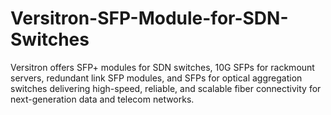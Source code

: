 # Versitron-SFP-Module-for-SDN-Switches
Versitron offers SFP+ modules for SDN switches, 10G SFPs for rackmount servers, redundant link SFP modules, and SFPs for optical aggregation switches delivering high-speed, reliable, and scalable fiber connectivity for next-generation data and telecom networks.
